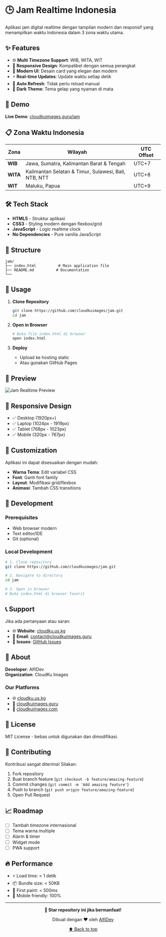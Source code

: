 # 🕒 Jam Realtime Indonesia

Aplikasi jam digital realtime dengan tampilan modern dan responsif yang menampilkan waktu Indonesia dalam 3 zona waktu utama.

## ✨ Features

- 🌐 **Multi Timezone Support**: WIB, WITA, WIT
- 📱 **Responsive Design**: Kompatibel dengan semua perangkat
- 🎨 **Modern UI**: Desain card yang elegan dan modern
- ⚡ **Real-time Updates**: Update waktu setiap detik
- 🔄 **Auto Refresh**: Tidak perlu reload manual
- 🌙 **Dark Theme**: Tema gelap yang nyaman di mata

## 🚀 Demo

**Live Demo**: [cloudkuimages.guru/jam](https://cloudkuimages.guru/jam)

## 📋 Zona Waktu Indonesia

| Zona | Wilayah | UTC Offset |
|------|---------|------------|
| **WIB** | Jawa, Sumatra, Kalimantan Barat & Tengah | UTC+7 |
| **WITA** | Kalimantan Selatan & Timur, Sulawesi, Bali, NTB, NTT | UTC+8 |
| **WIT** | Maluku, Papua | UTC+9 |

## 🛠️ Tech Stack

- **HTML5** - Struktur aplikasi
- **CSS3** - Styling modern dengan flexbox/grid
- **JavaScript** - Logic realtime clock
- **No Dependencies** - Pure vanilla JavaScript

## 📁 Structure

```
jam/
├── index.html          # Main application file 
├── README.md          # Documentation
└── 
```

## 🎯 Usage

1. **Clone Repository**
   ```bash
   git clone https://github.com/cloudkuimages/jam.git
   cd jam
   ```

2. **Open in Browser**
   ```bash
   # Buka file index.html di browser
   open index.html
   ```

3. **Deploy**
   - Upload ke hosting static
   - Atau gunakan GitHub Pages

## 🌟 Preview

![Jam Realtime Preview](https://cloudkuimages.guru/uploads/logo.jpg)

## 📱 Responsive Design

- ✅ Desktop (1920px+)
- ✅ Laptop (1024px - 1919px)
- ✅ Tablet (768px - 1023px)
- ✅ Mobile (320px - 767px)

## 🎨 Customization

Aplikasi ini dapat disesuaikan dengan mudah:

- **Warna Tema**: Edit variabel CSS
- **Font**: Ganti font family
- **Layout**: Modifikasi grid/flexbox
- **Animasi**: Tambah CSS transitions

## 🔧 Development

### Prerequisites
- Web browser modern
- Text editor/IDE
- Git (optional)

### Local Development
```bash
# 1. Clone repository
git clone https://github.com/cloudkuimages/jam.git

# 2. Navigate to directory
cd jam

# 3. Open in browser
# Buka index.html di browser favorit
```

## 📞 Support

Jika ada pertanyaan atau saran:

- 🌐 **Website**: [cloudku.us.kg](https://cloudku.us.kg)
- 📧 **Email**: contact@cloudkuimages.guru
- 💬 **Issues**: [GitHub Issues](https://github.com/cloudkuimages/jam/issues)

## 🏢 About

**Developer**: AlfiDev  
**Organization**: CloudKu Images  

### Our Platforms
- 🌐 [cloudku.us.kg](https://cloudku.us.kg)
- 📸 [cloudkuimages.guru](https://cloudkuimages.guru)
- 💼 [cloudkuimages.com](https://cloudkuimages.com)

## 📄 License

MIT License - bebas untuk digunakan dan dimodifikasi.

## 🤝 Contributing

Kontribusi sangat diterima! Silakan:

1. Fork repository
2. Buat branch feature (`git checkout -b feature/amazing-feature`)
3. Commit changes (`git commit -m 'Add amazing feature'`)
4. Push to branch (`git push origin feature/amazing-feature`)
5. Open Pull Request

## 📈 Roadmap

- [ ] Tambah timezone internasional
- [ ] Tema warna multiple
- [ ] Alarm & timer
- [ ] Widget mode
- [ ] PWA support

## 🔥 Performance

- ⚡ Load time: < 1 detik
- 📦 Bundle size: < 50KB
- 🚀 First paint: < 500ms
- 📱 Mobile friendly: 100%

---

<div align="center">

**🌟 Star repository ini jika bermanfaat!**

Dibuat dengan ❤️ oleh [AlfiDev](https://github.com/cloudkuimages)

[⬆ Back to top](#-jam-realtime-indonesia)

</div>
